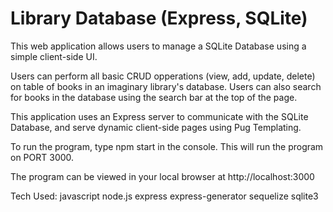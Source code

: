 # Library Database (Express, SQLite)

This web application allows users to manage a SQLite Database using a simple client-side UI.

Users can perform all basic CRUD opperations (view, add, update, delete) on table of books in an imaginary library's database.  Users can also search for books in the database using the search bar at the top of the page.

This application uses an Express server to communicate with the SQLite Database, and serve dynamic client-side pages using Pug Templating.

To run the program, type npm start in the console.  This will run the program on PORT 3000.

The program can be viewed in your local browser at http://localhost:3000

Tech Used:
    javascript
    node.js
    express
    express-generator
    sequelize
    sqlite3